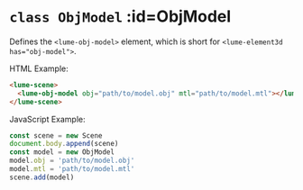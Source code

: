 
# <code>class <b>ObjModel</b></code> :id=ObjModel

Defines the `<lume-obj-model>` element, which is short for `<lume-element3d has="obj-model">`.

HTML Example:

```html
<lume-scene>
  <lume-obj-model obj="path/to/model.obj" mtl="path/to/model.mtl"></lume-obj-model>
</lume-scene>
```

JavaScript Example:

```js
const scene = new Scene
document.body.append(scene)
const model = new ObjModel
model.obj = 'path/to/model.obj'
model.mtl = 'path/to/model.mtl'
scene.add(model)
```












        